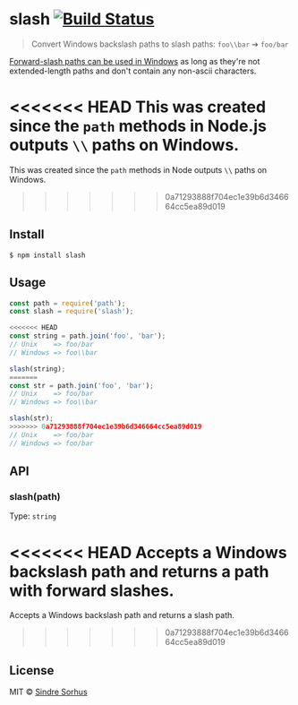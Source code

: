 # slash [![Build Status](https://travis-ci.org/sindresorhus/slash.svg?branch=master)](https://travis-ci.org/sindresorhus/slash)

> Convert Windows backslash paths to slash paths: `foo\\bar` ➔ `foo/bar`

[Forward-slash paths can be used in Windows](http://superuser.com/a/176395/6877) as long as they're not extended-length paths and don't contain any non-ascii characters.

<<<<<<< HEAD
This was created since the `path` methods in Node.js outputs `\\` paths on Windows.
=======
This was created since the `path` methods in Node outputs `\\` paths on Windows.
>>>>>>> 0a71293888f704ec1e39b6d346664cc5ea89d019


## Install

```
$ npm install slash
```


## Usage

```js
const path = require('path');
const slash = require('slash');

<<<<<<< HEAD
const string = path.join('foo', 'bar');
// Unix    => foo/bar
// Windows => foo\\bar

slash(string);
=======
const str = path.join('foo', 'bar');
// Unix    => foo/bar
// Windows => foo\\bar

slash(str);
>>>>>>> 0a71293888f704ec1e39b6d346664cc5ea89d019
// Unix    => foo/bar
// Windows => foo/bar
```


## API

### slash(path)

Type: `string`

<<<<<<< HEAD
Accepts a Windows backslash path and returns a path with forward slashes.
=======
Accepts a Windows backslash path and returns a slash path.
>>>>>>> 0a71293888f704ec1e39b6d346664cc5ea89d019


## License

MIT © [Sindre Sorhus](https://sindresorhus.com)
